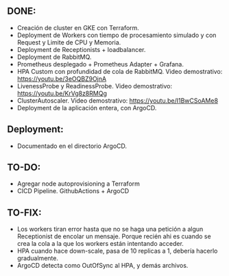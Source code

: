 ## DONE:
* Creación de cluster en GKE con Terraform.
* Deployment de Workers con tiempo de procesamiento simulado y con Request y Limite de CPU y Memoria.
* Deployment de Receptionists + loadbalancer.
* Deployment de RabbitMQ. 
* Prometheus desplegado + Prometheus Adapter + Grafana.
* HPA Custom con profundidad de cola de RabbitMQ. Video demostrativo: https://youtu.be/3eOQBZ9OjnA
* LivenessProbe y ReadinessProbe. Video demostrativo: https://youtu.be/KrVg8z8RMQg
* ClusterAutoscaler. Video demostrativo: https://youtu.be/I1BwCSoAMe8
* Deployment de la aplicación entera, con ArgoCD.
    
## Deployment:
* Documentado en el directorio ArgoCD.

## TO-DO:
* Agregar node autoprovisioning a Terraform
* CICD Pipeline. GithubActions + ArgoCD

## TO-FIX:
* Los workers tiran error hasta que no se haga una petición a algun Receptionist de encolar un mensaje. Porque recién ahi es cuando se crea la cola a la que los workers están intentando acceder.
* HPA cuando hace down-scale, pasa de 10 replicas a 1, debería hacerlo gradualmente.
* ArgoCD detecta como OutOfSync al HPA, y demás archivos.

